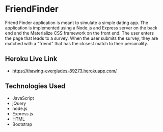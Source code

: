 # FriendFinder

Friend Finder application is meant to simulate a simple dating app. The application is implemented using a Node.js and Express server on the back end and the Materialize CSS framework on the front end. The user enters the page that leads to a survey. When the user submits the survey, they are matched with a "friend" that has the closest match to their personality.

## Heroku Live Link
- https://thawing-everglades-89273.herokuapp.com/

## Technologies Used
- JavaScript
- jQuery
- node.js
- Express.js
- HTML
- Bootstrap
